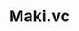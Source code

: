 ---
layout: firm_page
title: "Maki.vc"
id: "maki.vc"
permalink: "/makivcmaki.vc/"
website: "https://maki.vc"
offices: "Helsinki (Finland)"
investment_stages: "Pre-seed, Seed, Series A"
portfolio_companies: "Ultimate.ai, Distance, Onego Bio, Strise.ai, Disior, Revela, Spinnova, IQM, Alvar Pet, Totem"
portfolio_link: "https://maki.vc/investments"
investment_markets: "Deep Tech, Brand-driven, AI, Quantum Computing, Food Tech, Biotech, Retail Tech, Medtech"
founded_year: "2018"
description: "Maki.vc is an early-stage venture capital firm partnering with deep tech & brand-driven startups obsessed with challenging category norms. They focus on pre-seed and seed stage investments, supporting founders with far-fetched ideas and providing a strong support network beyond just financial capital."
linkedin: "https://www.linkedin.com/company/11442093"
twitter: "https://twitter.com/makiventures"
instagram: "https://www.instagram.com/makivc/"
team_page: "https://maki.vc/team"
investor_type: "Venture Capital"
crunchbase: "https://www.crunchbase.com/organization/maki-vc"
pitchbook: "https://pitchbook.com/profiles/investor/226708-93"

# SEO Optimization
meta_title: "Maki.vc - VC Firm - projectstartups.com"
meta_description: "Maki.vc, Maki.vc is an early-stage venture capital firm partnering with deep tech & brand-driven startups obsessed with challenging category norms. They focus ..."
meta_keywords: "Maki.vc, Deep Tech, Brand-driven, AI, Quantum Computing, Food Tech, Biotech, Retail Tech, Medtech, VC firm, venture capital, startup investor, projectstartups.com"
canonical_url: "https://vc.projectstartups.com/makivcmaki.vc/"
---